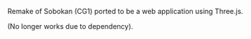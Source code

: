 Remake of Sobokan (CG1) ported to be a web application using Three.js.

(No longer works due to dependency).
